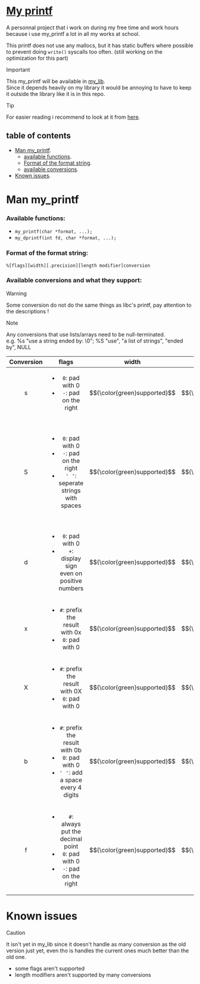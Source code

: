 #  <ins> __My printf__ </ins>

A personnal project that i work on during my free time and work hours because i use my_printf a lot in all my works at school.

This printf does not use any mallocs, but it has static buffers where possible to prevent doing ```write()``` syscalls too often. (still working on the optimization for this part)

> [!IMPORTANT]
> This my_printf will be available in [my_lib](https://github.com/Pereira-Romeo/My_lib). \
> Since it depends heavily on my library it would be annoying to have to keep it outside the library like it is in this repo. 

> [!TIP]
> For easier reading i recommend to look at it from [here](./README.md).

## __table of contents__

 - [Man my_printf](#man-my_printf).
    - [available functions](#available-functions).
    - [Format of the format string](#format-of-the-format-string).
    - [available conversions](#available-conversions-and-what-they-support).
 - [Known issues](#known-issues).

# __Man my_printf__

### __Available functions:__
- ```my_printf(char *format, ...);```
- ```my_dprintf(int fd, char *format, ...);```

### __Format of the format string:__
```%[flags][width][.precision][length modifier]conversion```

### __Available conversions and what they support:__

> [!WARNING]
> Some conversion do not do the same things as libc's printf, pay attention to the descriptions !

> [!NOTE]
> Any conversions that use lists/arrays need to be null-terminated.\
> e.g. %s "use a string ended by: \0"; %S "use", "a list of strings", "ended by", NULL

| Conversion |   flags   |   width   | .precision | length modifiers | description |
| :--------: | :---: | :---: | :--------: | :--------------: |-------------|
| s | <ul><li>```0```: pad with 0</li><li>```-```: pad on the right</li></ul> | $${\color{green}supported}$$ | $${\color{green}supported}$$ | $${\color{red}not\ supported}$$ | Display a string |
| S | <ul><li>```0```: pad with 0</li><li>```-```: pad on the right</li><li>```' '```: seperate strings with spaces</li></ul> | $${\color{green}supported}$$ | $${\color{green}supported}$$ | $${\color{red}not\ supported}$$ | Display a list of string. ```width```, ```.precision``` and all ```flags``` but ```' '``` are used for the strings as if calling %s on all of the strings. By default, strings will be separated by a [new line] character. |
| d | <ul><li>```0```: pad with 0</li><li>```+```: display sign even on positive numbers</li></ul> | $${\color{green}supported}$$ | $${\color{green}supported}$$ | l (long), ll (long long) | Display an int in decimal |
| x | <ul><li>```#```: prefix the result with 0x</li><li>```0```: pad with 0</li></ul> | $${\color{green}supported}$$ | $${\color{green}supported}$$ | $${\color{red}not\ supported}$$ | Display an unisgned int in hexadecimal |
| X | <ul><li>```#```: prefix the result with 0X</li><li>```0```: pad with 0</li></ul> | $${\color{green}supported}$$ | $${\color{green}supported}$$ | $${\color{red}not\ supported}$$ | Display an unisgned int in HEXADECIMAL |
| b | <ul><li>```#```: prefix the result with 0b</li><li>```0```: pad with 0</li><li>```' '```: add a space every 4 digits</li></ul> | $${\color{green}supported}$$ | $${\color{green}supported}$$ | $${\color{red}not\ supported}$$ | Display an int in binary. |
| f | <ul><li>```#```: always put the decimal point</li><li>```0```: pad with 0</li><li>```-```: pad on the right</li></ul> | $${\color{green}supported}$$ | $${\color{green}supported}$$ | $${\color{red}not\ supported}$$ | Display a double |

# __Known issues__

> [!CAUTION]
> It isn't yet in my_lib since it doesn't handle as many conversion as the old version just yet, even tho is handles the current ones much better than the old one.

 - some flags aren't supported
 - length modifiers aren't supported by many conversions